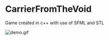 # CarrierFromTheVoid
Game created in c++ with use of SFML and STL

![demo.gif](https://github.com/JanBezler/CarrierFromTheVoid/blob/main/demo.gif?raw=true)
